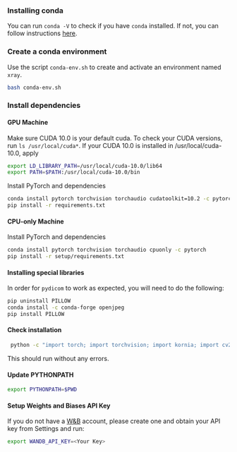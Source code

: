 
### Installing conda

You can run `conda -V` to check if you have `conda` installed. If not, you can follow instructions [here](https://docs.conda.io/projects/conda/en/4.6.1/user-guide/install/index.html).

### Create a conda environment

Use the script `conda-env.sh` to create and activate an environment named `xray`.
```bash
bash conda-env.sh
```

### Install dependencies

#### GPU Machine

Make sure CUDA 10.0 is your default cuda. To check your CUDA versions, run `ls /usr/local/cuda*`. If your CUDA 10.0 is installed in /usr/local/cuda-10.0, apply

```bash
export LD_LIBRARY_PATH=/usr/local/cuda-10.0/lib64
export PATH=$PATH:/usr/local/cuda-10.0/bin
```

Install PyTorch and dependencies
```bash
conda install pytorch torchvision torchaudio cudatoolkit=10.2 -c pytorch
pip install -r requirements.txt
```

#### CPU-only Machine

Install PyTorch and dependencies
```bash
conda install pytorch torchvision torchaudio cpuonly -c pytorch
pip install -r setup/requirements.txt
```

#### Installing special libraries

In order for `pydicom` to work as expected, you will need to do the following:

```bash
pip uninstall PILLOW
conda install -c conda-forge openjpeg
pip install PILLOW
```

#### Check installation
```bash
 python -c "import torch; import torchvision; import kornia; import cv2; import numpy"
```
This should run without any errors.

#### Update PYTHONPATH

```bash
export PYTHONPATH=$PWD
```

#### Setup Weights and Biases API Key

If you do not have a [W&B](https://wandb.ai/) account, please create one and obtain your API key from Settings and run:
```bash
export WANDB_API_KEY=<Your Key>
```
